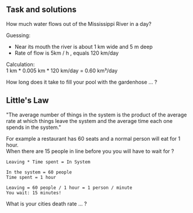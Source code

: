 Task and solutions
------------------
How much water flows out of the Mississippi River in a day?

Guessing:
 - Near its mouth the river is about 1 km wide and 5 m deep
 - Rate of flow is 5km / h , equals  120 km/day

Calculation:  
1 km * 0.005 km * 120 km/day = 0.60 km³/day


How long does it take to fill your pool with the gardenhose ... ?


Little's Law
------------
"The average number of things in the system is the product of
the average rate at which things leave the system and the average time each one spends in the system."

For example a restaurant has 60 seats and a normal person will eat for 1 hour.  
When there are 15 people in line before you you will have to wait for ?

    Leaving * Time spent = In System

    In the system = 60 people
    Time spent = 1 hour

    Leaving = 60 people / 1 hour = 1 person / minute
    You wait: 15 minutes!

What is your cities death rate ... ?
